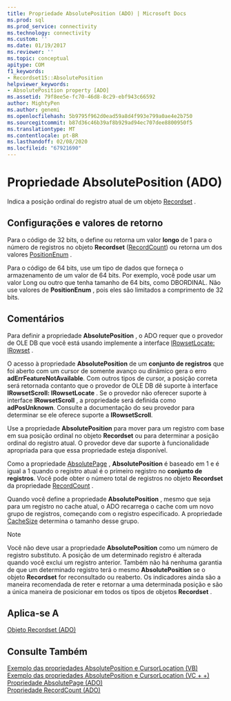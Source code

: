 ```yaml
---
title: Propriedade AbsolutePosition (ADO) | Microsoft Docs
ms.prod: sql
ms.prod_service: connectivity
ms.technology: connectivity
ms.custom: ''
ms.date: 01/19/2017
ms.reviewer: ''
ms.topic: conceptual
apitype: COM
f1_keywords:
- Recordset15::AbsolutePosition
helpviewer_keywords:
- AbsolutePosition property [ADO]
ms.assetid: 79f8ee5e-fc70-46d8-8c29-ebf943c66592
author: MightyPen
ms.author: genemi
ms.openlocfilehash: 5b9795f962d0ead59a8d4f993e799a0ae4e2b750
ms.sourcegitcommit: b87d36c46b39af8b929ad94ec707dee8800950f5
ms.translationtype: MT
ms.contentlocale: pt-BR
ms.lasthandoff: 02/08/2020
ms.locfileid: "67921690"
---
```

# <a name="absoluteposition-property-ado"></a>Propriedade AbsolutePosition (ADO)
Indica a posição ordinal do registro atual de um objeto [Recordset](../../../ado/reference/ado-api/recordset-object-ado.md) .  
  
## <a name="settings-and-return-values"></a>Configurações e valores de retorno  
 Para o código de 32 bits, o define ou retorna um valor **longo** de 1 para o número de registros no objeto **Recordset** ([RecordCount](../../../ado/reference/ado-api/recordcount-property-ado.md)) ou retorna um dos valores [PositionEnum](../../../ado/reference/ado-api/positionenum.md) .  
  
 Para o código de 64 bits, use um tipo de dados que forneça o armazenamento de um valor de 64 bits. Por exemplo, você pode usar um valor Long ou outro que tenha tamanho de 64 bits, como DBORDINAL. Não use valores de **PositionEnum** , pois eles são limitados a comprimento de 32 bits.  
  
## <a name="remarks"></a>Comentários  
 Para definir a propriedade **AbsolutePosition** , o ADO requer que o provedor de OLE DB que você está usando implemente a interface [IRowsetLocate: IRowset](https://msdn.microsoft.com/library/windows/desktop/ms721190.aspx) .  
  
 O acesso à propriedade **AbsolutePosition** de um **conjunto de registros** que foi aberto com um cursor de somente avanço ou dinâmico gera o erro **adErrFeatureNotAvailable**. Com outros tipos de cursor, a posição correta será retornada contanto que o provedor de OLE DB dê suporte à interface **IRowsetScroll: IRowsetLocate** . Se o provedor não oferecer suporte à interface **IRowsetScroll** , a propriedade será definida como **adPosUnknown**. Consulte a documentação do seu provedor para determinar se ele oferece suporte a **IRowsetScroll**.  
  
 Use a propriedade **AbsolutePosition** para mover para um registro com base em sua posição ordinal no objeto **Recordset** ou para determinar a posição ordinal do registro atual. O provedor deve dar suporte à funcionalidade apropriada para que essa propriedade esteja disponível.  
  
 Como a propriedade [AbsolutePage](../../../ado/reference/ado-api/absolutepage-property-ado.md) , **AbsolutePosition** é baseado em 1 e é igual a 1 quando o registro atual é o primeiro registro no **conjunto de registros**. Você pode obter o número total de registros no objeto **Recordset** da propriedade [RecordCount](../../../ado/reference/ado-api/recordcount-property-ado.md) .  
  
 Quando você define a propriedade **AbsolutePosition** , mesmo que seja para um registro no cache atual, o ADO recarrega o cache com um novo grupo de registros, começando com o registro especificado. A propriedade [CacheSize](../../../ado/reference/ado-api/cachesize-property-ado.md) determina o tamanho desse grupo.  
  
> [!NOTE]
>  Você não deve usar a propriedade **AbsolutePosition** como um número de registro substituto. A posição de um determinado registro é alterada quando você exclui um registro anterior. Também não há nenhuma garantia de que um determinado registro terá o mesmo **AbsolutePosition** se o objeto **Recordset** for reconsultado ou reaberto. Os indicadores ainda são a maneira recomendada de reter e retornar a uma determinada posição e são a única maneira de posicionar em todos os tipos de objetos **Recordset** .  
  
## <a name="applies-to"></a>Aplica-se A  
 [Objeto Recordset (ADO)](../../../ado/reference/ado-api/recordset-object-ado.md)  
  
## <a name="see-also"></a>Consulte Também  
 [Exemplo das propriedades AbsolutePosition e CursorLocation (VB)](../../../ado/reference/ado-api/absoluteposition-and-cursorlocation-properties-example-vb.md)   
 [Exemplo das propriedades AbsolutePosition e CursorLocation (VC + +)](../../../ado/reference/ado-api/absoluteposition-and-cursorlocation-properties-example-vc.md)   
 [Propriedade AbsolutePage (ADO)](../../../ado/reference/ado-api/absolutepage-property-ado.md)   
 [Propriedade RecordCount (ADO)](../../../ado/reference/ado-api/recordcount-property-ado.md)
